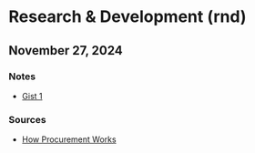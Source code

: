 # Research & Development (rnd)
## November 27, 2024
### Notes
- [Gist 1](https://gist.github.com/ryancwarren/32e76d7885516a0d55e87e1767dc70e5)
### Sources
- [How Procurement Works](https://canadabuys.canada.ca/en/how-procurement-works)
